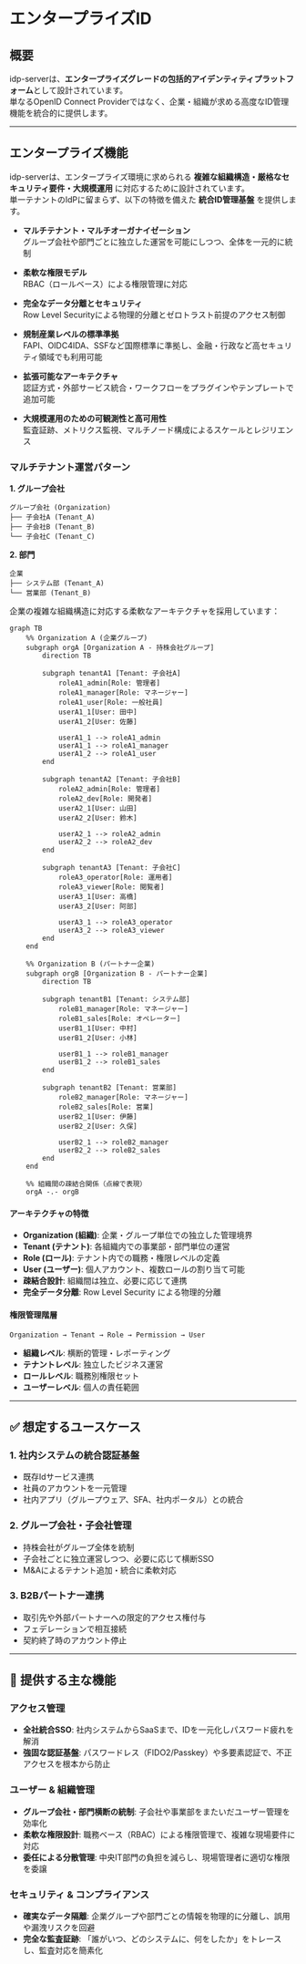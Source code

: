 # エンタープライズID

## 概要

idp-serverは、**エンタープライズグレードの包括的アイデンティティプラットフォーム**として設計されています。  
単なるOpenID Connect Providerではなく、企業・組織が求める高度なID管理機能を統合的に提供します。

---

## エンタープライズ機能

idp-serverは、エンタープライズ環境に求められる **複雑な組織構造・厳格なセキュリティ要件・大規模運用** に対応するために設計されています。  
単一テナントのIdPに留まらず、以下の特徴を備えた **統合ID管理基盤** を提供します。

- **マルチテナント・マルチオーガナイゼーション**  
  グループ会社や部門ごとに独立した運営を可能にしつつ、全体を一元的に統制

- **柔軟な権限モデル**  
  RBAC（ロールベース）による権限管理に対応

- **完全なデータ分離とセキュリティ**  
  Row Level Securityによる物理的分離とゼロトラスト前提のアクセス制御

- **規制産業レベルの標準準拠**  
  FAPI、OIDC4IDA、SSFなど国際標準に準拠し、金融・行政など高セキュリティ領域でも利用可能

- **拡張可能なアーキテクチャ**  
  認証方式・外部サービス統合・ワークフローをプラグインやテンプレートで追加可能

- **大規模運用のための可観測性と高可用性**  
  監査証跡、メトリクス監視、マルチノード構成によるスケールとレジリエンス

### マルチテナント運営パターン

**1. グループ会社**
```
グループ会社 (Organization)
├── 子会社A (Tenant_A)
├── 子会社B (Tenant_B)
└── 子会社C (Tenant_C)
```

**2. 部門**
```
企業
├── システム部 (Tenant_A)
└── 営業部 (Tenant_B)
```

企業の複雑な組織構造に対応する柔軟なアーキテクチャを採用しています：

```mermaid
graph TB
    %% Organization A (企業グループ)
    subgraph orgA [Organization A - 持株会社グループ]
        direction TB
        
        subgraph tenantA1 [Tenant: 子会社A]
            roleA1_admin[Role: 管理者]
            roleA1_manager[Role: マネージャー]
            roleA1_user[Role: 一般社員]
            userA1_1[User: 田中]
            userA1_2[User: 佐藤]

            userA1_1 --> roleA1_admin
            userA1_1 --> roleA1_manager
            userA1_2 --> roleA1_user
        end
        
        subgraph tenantA2 [Tenant: 子会社B]
            roleA2_admin[Role: 管理者]  
            roleA2_dev[Role: 開発者]
            userA2_1[User: 山田]
            userA2_2[User: 鈴木]

            userA2_1 --> roleA2_admin
            userA2_2 --> roleA2_dev
        end
        
        subgraph tenantA3 [Tenant: 子会社C]
            roleA3_operator[Role: 運用者]
            roleA3_viewer[Role: 閲覧者]
            userA3_1[User: 高橋]
            userA3_2[User: 阿部]

            userA3_1 --> roleA3_operator
            userA3_2 --> roleA3_viewer
        end
    end
    
    %% Organization B (パートナー企業) 
    subgraph orgB [Organization B - パートナー企業]
        direction TB
        
        subgraph tenantB1 [Tenant: システム部]
            roleB1_manager[Role: マネージャー]
            roleB1_sales[Role: オペレーター]
            userB1_1[User: 中村]
            userB1_2[User: 小林]

            userB1_1 --> roleB1_manager
            userB1_2 --> roleB1_sales
        end

        subgraph tenantB2 [Tenant: 営業部]
            roleB2_manager[Role: マネージャー]
            roleB2_sales[Role: 営業]
            userB2_1[User: 伊藤]
            userB2_2[User: 久保]

            userB2_1 --> roleB2_manager
            userB2_2 --> roleB2_sales
        end
    end
    
    %% 組織間の疎結合関係（点線で表現）
    orgA -.- orgB
```

#### アーキテクチャの特徴

- **Organization (組織)**: 企業・グループ単位での独立した管理境界
- **Tenant (テナント)**: 各組織内での事業部・部門単位の運営
- **Role (ロール)**: テナント内での職務・権限レベルの定義
- **User (ユーザー)**: 個人アカウント、複数ロールの割り当て可能
- **疎結合設計**: 組織間は独立、必要に応じて連携
- **完全データ分離**: Row Level Security による物理的分離

#### 権限管理階層
```
Organization → Tenant → Role → Permission → User
```

- **組織レベル**: 横断的管理・レポーティング
- **テナントレベル**: 独立したビジネス運営
- **ロールレベル**: 職務別権限セット
- **ユーザーレベル**: 個人の責任範囲

---

## ✅ 想定するユースケース

### 1. 社内システムの統合認証基盤
- 既存Idサービス連携
- 社員のアカウントを一元管理
- 社内アプリ（グループウェア、SFA、社内ポータル）との統合

### 2. グループ会社・子会社管理
- 持株会社がグループ全体を統制
- 子会社ごとに独立運営しつつ、必要に応じて横断SSO
- M&Aによるテナント追加・統合に柔軟対応

### 3. B2Bパートナー連携
- 取引先や外部パートナーへの限定的アクセス権付与
- フェデレーションで相互接続
- 契約終了時のアカウント停止


---

## 🔧 提供する主な機能

### アクセス管理
- **全社統合SSO**: 社内システムからSaaSまで、IDを一元化しパスワード疲れを解消
- **強固な認証基盤**: パスワードレス（FIDO2/Passkey）や多要素認証で、不正アクセスを根本から防止

### ユーザー & 組織管理
- **グループ会社・部門横断の統制**: 子会社や事業部をまたいだユーザー管理を効率化
- **柔軟な権限設計**: 職務ベース（RBAC）による権限管理で、複雑な現場要件に対応
- **委任による分散管理**: 中央IT部門の負担を減らし、現場管理者に適切な権限を委譲

### セキュリティ & コンプライアンス
- **確実なデータ隔離**: 企業グループや部門ごとの情報を物理的に分離し、誤用や漏洩リスクを回避
- **完全な監査証跡**: 「誰がいつ、どのシステムに、何をしたか」をトレースし、監査対応を簡素化

